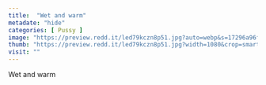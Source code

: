 ```yaml
---
title:  "Wet and warm"
metadate: "hide"
categories: [ Pussy ]
image: "https://preview.redd.it/led79kczn8p51.jpg?auto=webp&s=17296a96fc9afd29b0fe8633ffe3237e1365b911"
thumb: "https://preview.redd.it/led79kczn8p51.jpg?width=1080&crop=smart&auto=webp&s=dbc799b2a7b71e126097a009b854b0c24c65df47"
visit: ""
---
```

Wet and warm
